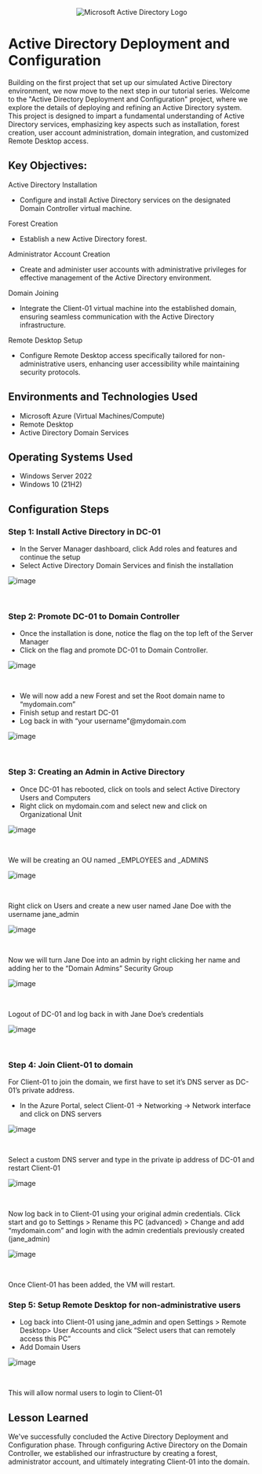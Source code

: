 <p align="center">
<img src="https://i.imgur.com/pU5A58S.png" alt="Microsoft Active Directory Logo"/>
</p>

<h1>Active Directory Deployment and Configuration </h1>

Building on the first project that set up our simulated Active Directory environment, we now move to the next step in our tutorial series. Welcome to the "Active Directory Deployment and Configuration" project, where we explore the details of deploying and refining an Active Directory system. This project is designed to impart a fundamental understanding of Active Directory services, emphasizing key aspects such as installation, forest creation, user account administration, domain integration, and customized Remote Desktop access.
</p>

<h2>Key Objectives:</h2>

Active Directory Installation
-  Configure and install Active Directory services on the designated Domain Controller virtual machine.

Forest Creation
- Establish a new Active Directory forest.

Administrator Account Creation
- Create and administer user accounts with administrative privileges for effective management of the Active Directory environment.

Domain Joining
- Integrate the Client-01 virtual machine into the established domain, ensuring seamless communication with the Active Directory infrastructure.

Remote Desktop Setup
- Configure Remote Desktop access specifically tailored for non-administrative users, enhancing user accessibility while maintaining security protocols.

<h2>Environments and Technologies Used</h2>

- Microsoft Azure (Virtual Machines/Compute)
- Remote Desktop
- Active Directory Domain Services

<h2>Operating Systems Used </h2>

- Windows Server 2022
- Windows 10 (21H2)


<h2>Configuration Steps</h2>

<h3>Step 1: Install Active Directory in DC-01</h3>

- In the Server Manager dashboard, click Add roles and features and continue the setup
- Select Active Directory Domain Services and finish the installation
</p>
  
![image](https://github.com/TechwTre/configure-ad/assets/126909509/f7d04c78-25d7-4b33-b44f-32e07f5e1288)
</p>
<br />


<h3>Step 2: Promote DC-01 to Domain Controller </h3>

- Once the installation is done, notice the flag on the top left of the Server Manager
- Click on the flag and promote DC-01 to Domain Controller.

![image](https://github.com/TechwTre/configure-ad/assets/126909509/310f6513-bd03-407e-b362-53cc8f86c04f)
</p>
<br />

- We will now add a new Forest and set the Root domain name to “mydomain.com”
- Finish setup and restart DC-01
- Log back in with “your username"@mydomain.com
</p>
  
![image](https://github.com/TechwTre/configure-ad/assets/126909509/c1f6fbb6-70d8-40e1-9ac5-c4512e3cd7be)
</p>
<br />

<h3>Step 3: Creating an Admin in Active Directory </h3>

- Once DC-01 has rebooted, click on tools and select Active Directory Users and Computers
- Right click on mydomain.com and select new and click on Organizational Unit

![image](https://github.com/TechwTre/configure-ad/assets/126909509/ad63487b-5a4a-4b8e-bff6-476cce6be242)
</p>
<br />

We will be creating an OU named _EMPLOYEES and _ADMINS 
</p>

![image](https://github.com/TechwTre/configure-ad/assets/126909509/2f2c4428-e563-4a84-9c37-ece85e0f5372)
</p>
<br />

Right click on Users and create a new user named Jane Doe with the username jane_admin
</p>

![image](https://github.com/TechwTre/configure-ad/assets/126909509/ba885afa-1362-4fec-8046-db5de0b74b3b)
</p>
<br />

Now we will turn Jane Doe into an admin by right clicking her name and adding her to the “Domain Admins” Security Group
</p>

![image](https://github.com/TechwTre/configure-ad/assets/126909509/e1c2ae4f-d0da-4b80-b152-9838ef5dda89)
</p>
<br />

Logout of DC-01 and log back in with Jane Doe’s credentials
</p>

![image](https://github.com/TechwTre/configure-ad/assets/126909509/854401e3-e322-4545-a842-545a2696944e)
</p>
<br />

<h3>Step 4: Join Client-01 to domain</h3>

For Client-01 to join the domain, we first have to set it’s DNS server as DC-01’s private address.
</p>

- In the Azure Portal, select Client-01 -> Networking -> Network interface and click on DNS servers

![image](https://github.com/TechwTre/configure-ad/assets/126909509/89dab9af-6460-49cb-96e1-395c49ed7901)
</p>
<br />

Select a custom DNS server and type in the private ip address of DC-01 and restart Client-01
</p>

![image](https://github.com/TechwTre/configure-ad/assets/126909509/1b67e90e-6bb5-4b99-80e9-1290e3db94c8)
</p>
<br />

Now log back in to Client-01 using your original admin credentials. Click start and go to Settings > Rename this PC (advanced) > Change and add “mydomain.com” and login with the admin credentials previously created (jane_admin) 
</p>

![image](https://github.com/TechwTre/configure-ad/assets/126909509/5a24a834-d8f8-47d6-b31a-bee6633d9df9)
</p>
<br />

Once Client-01 has been added, the VM will restart.
</p>

<h3>Step 5: Setup Remote Desktop for non-administrative users </h3>

- Log back into Client-01 using jane_admin and open Settings > Remote Desktop> User Accounts and click “Select users that can remotely access this PC”
- Add Domain Users

![image](https://github.com/TechwTre/configure-ad/assets/126909509/e5a31a67-2d14-498d-afe9-bc6f2b914f8b)
</p>
<br />

This will allow normal users to login to Client-01
</p>

<h2>Lesson Learned</h2>

We've successfully concluded the Active Directory Deployment and Configuration phase. Through configuring Active Directory on the Domain Controller, we established our infrastructure by creating a forest, administrator account, and ultimately integrating Client-01 into the domain. 
</p>
<br />
